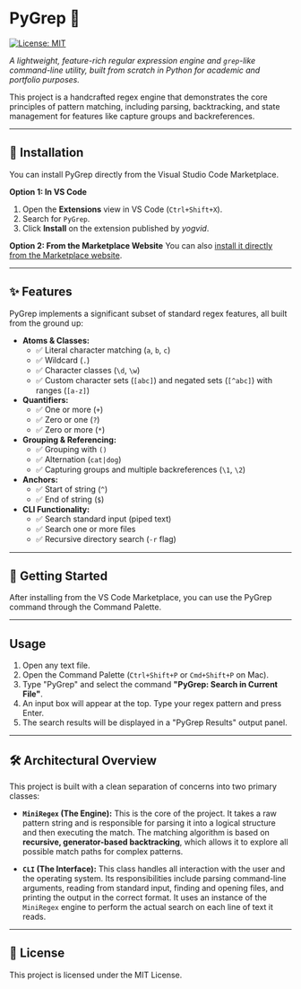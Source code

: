 # PyGrep 🐍

[![License: MIT](https://img.shields.io/badge/License-MIT-blue.svg)](https://opensource.org/licenses/MIT)

*A lightweight, feature-rich regular expression engine and `grep`-like command-line utility, built from scratch in Python for academic and portfolio purposes.*

This project is a handcrafted regex engine that demonstrates the core principles of pattern matching, including parsing, backtracking, and state management for features like capture groups and backreferences.

---

## 🚀 Installation

You can install PyGrep directly from the Visual Studio Code Marketplace.

**Option 1: In VS Code**
1.  Open the **Extensions** view in VS Code (`Ctrl+Shift+X`).
2.  Search for `PyGrep`.
3.  Click **Install** on the extension published by *yogvid*.

**Option 2: From the Marketplace Website**
You can also [install it directly from the Marketplace website](https://marketplace.visualstudio.com/items?itemName=yogvid.pygrep).

---

## ✨ Features

PyGrep implements a significant subset of standard regex features, all built from the ground up:

* **Atoms & Classes:**
    * ✅ Literal character matching (`a`, `b`, `c`)
    * ✅ Wildcard (`.`)
    * ✅ Character classes (`\d`, `\w`)
    * ✅ Custom character sets (`[abc]`) and negated sets (`[^abc]`) with ranges (`[a-z]`)
* **Quantifiers:**
    * ✅ One or more (`+`)
    * ✅ Zero or one (`?`)
    * ✅ Zero or more (`*`)
* **Grouping & Referencing:**
    * ✅ Grouping with `()`
    * ✅ Alternation (`cat|dog`)
    * ✅ Capturing groups and multiple backreferences (`\1`, `\2`)
* **Anchors:**
    * ✅ Start of string (`^`)
    * ✅ End of string (`$`)
* **CLI Functionality:**
    * ✅ Search standard input (piped text)
    * ✅ Search one or more files
    * ✅ Recursive directory search (`-r` flag)

---

## 🚀 Getting Started

After installing from the VS Code Marketplace, you can use the PyGrep command through the Command Palette.

---

## Usage

1. Open any text file.
2. Open the Command Palette (`Ctrl+Shift+P` or `Cmd+Shift+P` on Mac).
3. Type "PyGrep" and select the command **"PyGrep: Search in Current File"**.
4. An input box will appear at the top. Type your regex pattern and press Enter.
5. The search results will be displayed in a "PyGrep Results" output panel.

---

## 🛠 Architectural Overview

This project is built with a clean separation of concerns into two primary classes:

* **`MiniRegex` (The Engine):** This is the core of the project. It takes a raw pattern string and is responsible for parsing it into a logical structure and then executing the match. The matching algorithm is based on **recursive, generator-based backtracking**, which allows it to explore all possible match paths for complex patterns.

* **`CLI` (The Interface):** This class handles all interaction with the user and the operating system. Its responsibilities include parsing command-line arguments, reading from standard input, finding and opening files, and printing the output in the correct format. It uses an instance of the `MiniRegex` engine to perform the actual search on each line of text it reads.

---

## 📝 License

This project is licensed under the MIT License.
